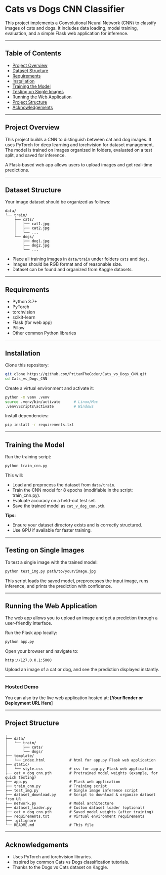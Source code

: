 # Cats vs Dogs CNN Classifier

This project implements a Convolutional Neural Network (CNN) to classify images of cats and dogs. It includes data loading, model training, evaluation, and a simple Flask web application for inference.

---

## Table of Contents

* [Project Overview](#project-overview)
* [Dataset Structure](#dataset-structure)
* [Requirements](#requirements)
* [Installation](#installation)
* [Training the Model](#training-the-model)
* [Testing on Single Images](#testing-on-single-images)
* [Running the Web Application](#running-the-web-application)
* [Project Structure](#project-structure)
* [Acknowledgements](#acknowledgements)

---

## Project Overview

This project builds a CNN to distinguish between cat and dog images. It uses PyTorch for deep learning and torchvision for dataset management. The model is trained on images organized in folders, evaluated on a test split, and saved for inference.

A Flask-based web app allows users to upload images and get real-time predictions.

---

## Dataset Structure

Your image dataset should be organized as follows:

```
data/
└── train/
    ├── cats/
    │   ├── cat1.jpg
    │   ├── cat2.jpg
    │   └── ...
    └── dogs/
        ├── dog1.jpg
        ├── dog2.jpg
        └── ...
```

* Place all training images in `data/train` under folders `cats` and `dogs`.
* Images should be RGB format and of reasonable size.
* Dataset can be found and organized from Kaggle datasets.

---

## Requirements

* Python 3.7+
* PyTorch
* torchvision
* scikit-learn
* Flask (for web app)
* Pillow
* Other common Python libraries

---

## Installation

Clone this repository:

```bash
git clone https://github.com/PritamTheCoder/Cats_vs_Dogs_CNN.git
cd Cats_vs_Dogs_CNN
```

Create a virtual environment and activate it:

```bash
python -m venv .venv
source .venv/bin/activate      # Linux/Mac
.venv\Scripts\activate         # Windows
```

Install dependencies:

```bash
pip install -r requirements.txt
```

---

## Training the Model

Run the training script:

```bash
python train_cnn.py
```

This will:

* Load and preprocess the dataset from `data/train`.
* Train the CNN model for 8 epochs (modifiable in the script: train_cnn.py).
* Evaluate accuracy on a held-out test set.
* Save the trained model as `cat_v_dog_cnn.pth`.

**Tips:**

* Ensure your dataset directory exists and is correctly structured.
* Use GPU if available for faster training.

---

## Testing on Single Images

To test a single image with the trained model:

```bash
python test_img.py path/to/your/image.jpg
```

This script loads the saved model, preprocesses the input image, runs inference, and prints the prediction with confidence.

---

## Running the Web Application

The web app allows you to upload an image and get a prediction through a user-friendly interface.

Run the Flask app locally:

```bash
python app.py
```

Open your browser and navigate to:

```
http://127.0.0.1:5000
```

Upload an image of a cat or dog, and see the prediction displayed instantly.

---

### Hosted Demo

You can also try the live web application hosted at:
**\[Your Render or Deployment URL Here]**


---

## Project Structure

```
.
├── data/
│   └── train/
│       ├── cats/
│       └── dogs/
├── template/
│   └── index.html           # html for app.py Flask web application
├── static/
│   └── style.css            # css for app.py Flask web application
├── cat_v_dog_cnn.pth        # Pretrained model weights (example, for quick testing)
├── app.py                   # Flask web application
├── train_cnn.py             # Training script
├── test_img.py              # Single image inference script
├── dataset_download.py      # Script to download & organize dataset from UR
├── network.py               # Model architecture 
├── dataset_loader.py        # Custom dataset loader (optional)
├── cat_v_dog_cnn.pth        # Saved model weights (after training)
├── requirements.txt         # Virtual environment requirements
├── .gitignore               
└── README.md                # This file
```

---

## Acknowledgements

* Uses PyTorch and torchvision libraries.
* Inspired by common Cats vs Dogs classification tutorials.
* Thanks to the Dogs vs Cats dataset on Kaggle.

